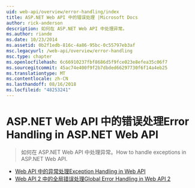 ```yaml
---
uid: web-api/overview/error-handling/index
title: ASP.NET Web API 中的错误处理 |Microsoft Docs
author: rick-anderson
description: 如何在 ASP.NET Web API 中处理异常。
ms.author: riande
ms.date: 10/23/2014
ms.assetid: 0b2f1edb-816c-4a86-95bc-0c55797eb3af
msc.legacyurl: /web-api/overview/error-handling
msc.type: chapter
ms.openlocfilehash: 6c66910237fbf8686d5f9fce023e8efea35c06f7
ms.sourcegitcommit: 45ac74e400f9f2b7dbded66297730f6f14a4eb25
ms.translationtype: MT
ms.contentlocale: zh-CN
ms.lasthandoff: 08/16/2018
ms.locfileid: "48253241"
---
```

<a name="error-handling-in-aspnet-web-api"></a><span data-ttu-id="bd40e-103">ASP.NET Web API 中的错误处理</span><span class="sxs-lookup"><span data-stu-id="bd40e-103">Error Handling in ASP.NET Web API</span></span>
====================
> <span data-ttu-id="bd40e-104">如何在 ASP.NET Web API 中处理异常。</span><span class="sxs-lookup"><span data-stu-id="bd40e-104">How to handle exceptions in ASP.NET Web API.</span></span>


- [<span data-ttu-id="bd40e-105">Web API 中的异常处理</span><span class="sxs-lookup"><span data-stu-id="bd40e-105">Exception Handling in Web API</span></span>](exception-handling.md)
- [<span data-ttu-id="bd40e-106">Web API 2 中的全局错误处理</span><span class="sxs-lookup"><span data-stu-id="bd40e-106">Global Error Handling in Web API 2</span></span>](web-api-global-error-handling.md)
